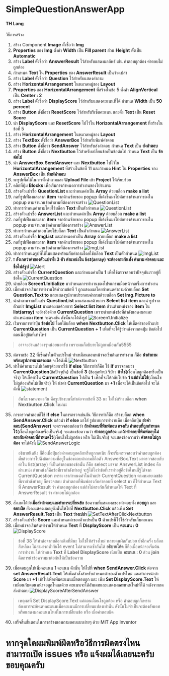 # SimpleQuestionAnswerApp

#### TH Lang

วิธีการสร้าง
1. สร้าง Component  **Image** ตั้งชื่อว่า **Img**
2. **Properties** ของ **Img** ตั้งค่า **Width** เป็น **Fill parent** ส่วน **Height** ตั้งเป็น **Automatic**
3. สร้าง **Label** ตั้งชื่อว่า **AnswerResult** ไว้สำหรับแสดงผลลัพธ์ เช่น คำตอบถูกต้อง คำตอบไม่ถูกต้อง 
4. กำนหนด **Text** ใน **Properties** ของ **AnswerResult** เป็นว่างเปล่า
5. สร้าง **Label** ตั้งชื่อว่า **Question** ไว้สำหรับแสดงคำถาม
6. สร้าง **HorizontalArrangement** ในหมวดหมู่ของ **Layout**
7. **Properties** ของ **HorizontalArrangement** ที่สร้างในข้อ 5 ตั้งค่า **AlignVertical** เป็น **Center : 2**
8. สร้าง **Label** ตั้งชื่อว่า **DisplayScore** ไว้สำหรับแสดงคะแนนที่ได้ กำหนด **Width** เป็น **50 percent**
9. สร้าง **Button** ตั้งชื่อว่า **ResetScore** ไว้สำหรับรีเซ็ตคะแนน และตั้ง **Text** เป็น **Reset Score**
10. นำ **DisplayScore** และ **ResetScore** ไปไว้ใน **HorizontalArrangement** ที่สร้างในข้อที่ 5
11. สร้าง **HorizontalArrangement** ในหมวดหมู่ของ **Layout**
12. สร้าง **TextBox** ตั้งชื่อว่า **AnswerBox** ไว้สำหรับพิมพ์คำตอบ
13. สร้าง **Button** ตั้งชื่อว่า **SendAnswer** ไว้สำหรับส่งคำตอบ กำหนด **Text** เป็น **ส่งคำตอบ**
14. สร้าง **Button** ตั้งชื่อว่า **Nextbutton** ไว้สำหรับเปลี่ยนข้อเป็นข้อต่อไป กำหนด **Text** เป็น **ข้อต่อไป**
15. นำ **AnswerBox** **SendAnswer** และ **Nextbutton** ไปไว้ใน **HorizontalArrangement** ที่สร้างในข้อที่ 11 และกำหนด **Hint** ใน **Properties** ของ **AnswerBox** เป็น **พิมพ์คำตอบ**
16. หารูปเพื่อใช้ในการตั้งคำถามและ **Upload File** เข้า **Project** ให้เรียบร้อย
17. คลิกที่ปุ่ม **Blocks** เพื่อเริ่มการกำหนดการทำงานของโปรแกรม
18. สร้างตัวแปรชื่อ **QuestionList** และกำหนดค่าเป็น **Array** ด้วยบล็อก **make a list**
19. กดที่รูปเฟืองและลาก **item** จากด้านซ้ายของ popup ที่เด้งขึ้นมาไปต่อทางด้านขวาของใน popup ตามจำนวนข้อคำถามที่ต้องการจะสร้าง
![QuestionList](https://www.img.in.th/images/16bc02d75a73b8dcc722658f2e5a1edd.png "QuestionList")
20. ทำการกำหนดคำถามโดยใช้บล็อก **Text** เป็นตัวกำหนด
![QuestionList](https://www.img.in.th/images/5041f683fc6931ff648d6586732e4bce.png "QuestionList")
21. สร้างตัวแปรชื่อ **AnswerList** และกำหนดค่าเป็น **Array** ด้วยบล็อก **make a list**
22. กดที่รูปเฟืองและลาก **item** จากด้านซ้ายของ popup ที่เด้งขึ้นมาไปต่อทางด้านขวาของใน popup ตามจำนวนข้อคำถามที่ต้องการสร้าง
![AnswerList](https://www.img.in.th/images/649ab5336fd9424cd5113a766f79b90c.png "AnswerList")
23. ทำการกำหนดคำตอบโดยใช้บล็อก **Text** เป็นตัวกำหนด
![AnswerList](https://www.img.in.th/images/0ff5e1c2b5f956c87d8ec704f6926294.png "AnswerList")
24. สร้างตัวแปรชื่อ **ImgList** และกำหนดค่าเป็น **Array** ด้วยบล็อก **make a list**
25. กดที่รูปเฟืองและลาก **item** จากด้านซ้ายของ popup ที่เด้งขึ้นมาไปต่อทางด้านขวาของใน popup ตามจำนวนข้อคำถามที่ต้องการสร้าง
![ImgList](https://www.img.in.th/images/c67f31072d095d1917f70e0e80ae7793.png "ImgList")
26. ทำการกำหนดรูปที่ใช้ในแสดงพร้อมกับคำถามโดยใช้บล็อก **Text** เป็นตัวกำหนด
![ImgList](https://www.img.in.th/images/3bc6f8f72cebad5cac0bdf86a26fcbb1.png "ImgList")
27. ❗ **สังเกตว่าค่าของตัวแปรทั้ง 3 ตัว ตำแหน่งใน list(array) จะต้องตรงกันทั้ง คำถาม คำตอบ และ ชื่อไฟล์รูป**
![Alert](https://www.img.in.th/images/34339cb560951bae77c5dbad88a9124b.png "Alert")
28. สร้างตัวแปรชื่อ **CurrentQuestion** และกำหนดค่าเป็น **1** เพื่อใช้ตรวจสอบว่าปัจจุบันเราอยู่ที่ข้อใด
![CurrentQuestion](https://www.img.in.th/images/92423adb880b1794bfdc9cdcfcd90b23.png "CurrentQuestion")
29. นำบล็อก **Screen1.Initialize** มากำหนดการทำงานของโปรแกรมเมื่อหน้าจอเริ่มการทำงาน
30. เมื่อหน้าจอเริ่มการทำงานให้คำถามข้อที่ 1 ถูกแสดงผลโดยกำหนดคำถามด้วยบล็อก **Set Question.Text to** และแสดงรูปภาพประกอบคำถามด้วยบล็อก **Set Img.Picture to**
31. นำคำถามจากตัวแปร **QuestionList** มาแสดงผลด้วยการ **Select list item** และนำรูปจากตัวแปร **ImgList** มาแสดงผลด้วยการ **Select list item** ส่วนตำแหน่งของ **item** ใน **list(array)** จะอ้างอิงด้วย **CurrentQuestion** เพราะตำแหน่งข้อที่กำลังแสดงผลและตำแหน่งของ **item** จะตรงกัน ดังนั้นจะได้ดังรูป
![Screen1.Initialize](https://www.img.in.th/images/76b218f91e7596ec06902df3108d6281.png "Screen1.Initialize")
32. เริ่มจากการทำปุ่ม **ข้อต่อไป** โดยใช้บล็อก **when Nextbutton.Click** ให้เซ็ตค่าของตัวแปร **CurrentQuestion** เป็น **CurrentQuestion** **+** **1** เพื่อที่จะได้รู้ว่าหลังจากกดปุ่ม ข้อต่อไป ตอนนี้อยู่ข้อที่เท่าไหร่
> อาจจะอ่านแล้วงงๆหน่อยนะครับ เพราะผมก็อธิบายไม่ถูกเหมือนกัน5555
33. ต่อจากข้อ 32 ที่เซ็ตค่าในตัวแปรใหม่ ทำเหมือนตอนหน้าจอเริ่มต้นการทำงาน ก็คือ **นำคำถามพร้อมรูปภาพมาแสดงผล** จะได้ดังนี้
![Nextbutton](https://www.img.in.th/images/37759645f37ca991dc5719416129f0a1.png "Nextbutton")
34. ทำให้คำถามวนไปเลื่อยๆด้วยการใช้ **if else** วิธีการทำก็คือ ใช้ **if** ตรวจสอบว่า **CurrentQuestion**(ข้อปัจจุบัน) เป็นข้อที่ **3** (ข้อสุดท้าย) รึป่าว **ถ้าใช่**(เงื่อนไขถูกต้องหรือเป็นจริง) ให้เซ็ตค่าใน **CurrentQuestion** ไปเป็น **1** เพื่อที่จะได้กลับไปข้อ **1** **แต่ถ้าไม่ใช่**(เงื่อนไขไม่ถูต้องหรือไม่เป็นจริง) ให้ นำค่า **CurrentQuestion** มา **+1** เพื่อจะได้เป็นข้อต่อไป จะได้ดังนี้
![statement](https://www.img.in.th/images/92908d0b9a12a94fb1960443a44ef761.png "statement")
> อันนี้บางคนจะงงกัน คือรูปข้างบนนี้ทำต่อจากข้อที่ 33 นะ ไม่ใช่สร้างบล็อก **when Nextbutton.Click** ใหม่นะ
35. การตรวจคำตอบก็ใช้ **if else** ในการตรวจเช่นกัน วิธีการทำก็คือ สร้างบล็อก **when SendAnswer.Click** แล้วนำ **if else** มาใส่ รูปแบบการทำงานคือ เมื่อคลิกปุ่ม **ส่งคำตอบ(SendAnswer)** จะตรวจสอบก่อนว่า **ถ้าคำตอบที่พิมพ์ตอบ ตรงกับ คำตอบที่ถูกกำหนดไว้**(เงื่อนไขถูกต้องหรือเป็นจริง) จะแสดงข้อความว่า **คำตอบถูกต้อง** แต่**ถ้าคำตอบที่พิมพ์ตอบไม่ตรงกับคำตอบที่กำหนดไว้**(เงื่อนไขไม่ถูกต้อง หรือ ไม่เป็นจริง) จะแสดงข้อความว่า **คำตอบไม่ถูกต้อง** จะได้ดังนี้
![SendAnswerLogic](https://www.img.in.th/images/f6c4386840a3e03eb80a07b805d5cf82.png "SendAnswerLogic")
> อธิบายนิดนึง ก็คือเมื่อปุ่มส่งคำตอบถูกคลิกหรือถูกกดเนีย ก็จะเริ่มตรวจสอบว่าคำตอบถูกต้องมั้ยด้วยการไปดึงข้อความที่อยู่ในช่องตอบคำถามก็คือตัว AnswerBox.Text มาตรวจสอบกับค่าใน list(array) ที่เป็นคำตอบของข้อนั้น ก็คือ select มาจาก AnswerList index คือตำแหน่ง ตำแหน่งก็คือข้อที่เรากำลังทำอยู่ จะรู้ได้ไงว่าข้อที่เราทำอยู่คือข้อไหนก็รู้ได้จาก CurrentQuestion เพราะ เรากำหนดค่าในตัวแปร CurrentQuestion ตามหมายเลขข้อที่เรากำลังทำอยู่ ก็ตรวจสอบ ถ้าคำตอบที่พิมพ์ตรงกับคำตอบที่ select มา ก็ให้กำหนด Text ที่ AnswerResult ว่า คำตอบถูกต้อง แต่ถ้าไม่ตรงกันก็กำหนดให้ Text ที่ AnswerResult ว่า คำตอบไม่ถูกต้อง
36. สังเกตได้ว่า**เมื่อส่งคำตอบและทำการเปลี่ยนข้อ** ข้อความที่แสดงผลของคำตอบทั้ง **ตอบถูก** และ **ตอบผิด** ยังคงแสดงผลอยู่ดังนั้นให้ไปที่ **Nextbutton.Click** แล้วเพิ่ม **Set AnswerResult.Text** เป็น **Text ว่างเปล่า**
![SetTextAfterClickNextbutton](https://www.img.in.th/images/f801105bcded63fbb2ea6043aadfe8f4.png "SetTextAfterClickNextbutton")
37. สร้างตัวแปรชื่อ **Score** และกำหนดค่าของตัวแปรเป็น **0** ตัวแปรนี้ไว้ใช้สำหรับเก็บคะแนน
38. เมื่อหน้าจอเริ่มต้นทำงานให้กำหนด **Text** ที่ **DisplayScore** เป็น **คะแนน : 0**
![DisplayScore](https://www.img.in.th/images/6c991f4ae7ba114f96353e843db87c1c.png "DisplayScore")
> ข้อที่ 38 ให้ทำต่อจากบล็อกเดิมที่มีนะ ไม่ใช่ให้สร้างใหม่ หลายคนผิดกันบ่อย ย้ำอีกครั้ง บล็อกสีเหลือง ไม่สามารถซ้ำกันได้ event ไม่สามารถซ้ำกันได้ **อธิบายโค้ด** ก็คือเมื่อหน้าจอเริ่มต้นการทำงาน ให้กำหนด **Text** ที่ **Label** **DisplayScore** เนียเป็น **คะแนน : 0** ส่วน **join** คือการนำข้อความมาต่อกันให้เป็นข้อความ
39. เมื่อตอบถูกให้เพิ่มคะแนน 1 คะแนน ดังนั้น ให้ไปที่ **when SendAnswer.Click** ต่อจาก **set AnswerResult.Text** ให้เพิ่มคำสั่งสำหรับกำหนดค่าของตัวแปรใหม่ และทำการนำค่า **Score** มา **+1** เข้าไปเพื่อเพิ่มคะแนนเมื่อตอบถูก และ เพิ่ม **Set DisplayScore.Text** ให้เหมือนกับตอนหน้าจอถูกโหลดด้วย คะแนนจะได้อัพเดทและแสดงผลคะแนนใหม่ที่ได้ หลังจากกดส่งคำตอบ
![DisplayScoreAfterSendAnswer](https://www.img.in.th/images/27728071153971444945c83a1df162d6.png "DisplayScoreAfterSendAnswer")
> เหตุผลที่ Set DisplayScore.Text แค่ตอนเงื่อนไขถูกต้อง หรือ คำตอบถูกก็เพราะ ต้องการจะอัพเดทคะแนนเมื่อคะแนนมีการเปลี่ยนแปลงเท่านั้น ดังนั้นไม่จำเป็นจะต้องอัพเดทหรือแสดงผลคะแนนใหม่ในการเปลี่ยนข้อ หรือ เมื่อคำตอบผิด
40. เสร็จสิ้นขั้นตอนในการสร้างแอพถามตอบแบบง่ายๆ ด้วย MIT App Inventor

# หากจุดใดผมพิมพ์ผิดหรือวิธีการผิดตรงไหนสามารถเปิด issues หรือ แจ้งผมได้เลยนะครับ ขอบคุณครับ